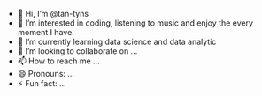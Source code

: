 - 👋 Hi, I’m @tan-tyns
- 👀 I’m interested in coding, listening to music and enjoy the every moment I have.
- 🌱 I’m currently learning data science and data analytic
- 💞️ I’m looking to collaborate on ...
- 📫 How to reach me ...
- 😄 Pronouns: ...
- ⚡ Fun fact: ...

<!---
tan-tyns/tan-tyns is a ✨ special ✨ repository because its `README.md` (this file) appears on your GitHub profile.
You can click the Preview link to take a look at your changes.
--->
